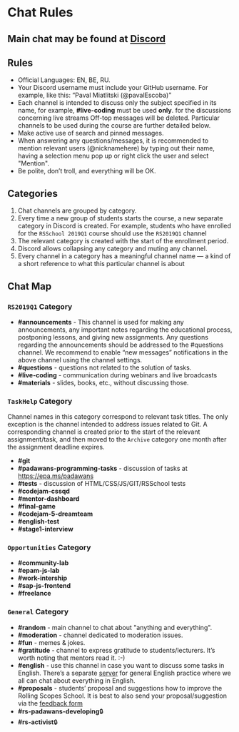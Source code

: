 ﻿# Chat Rules
## Main chat may be found at [Discord](https://discord.gg/bek4WMb)

## Rules  
* Official Languages: EN, BE, RU.  
* Your Discord username must include your GitHub username. For example, like this: “Paval Miatlitski (@pavalEscoba)”
* Each channel is intended to discuss only the subject specified in its name, for example, **#live-coding** must be used __only__. for the discussions concerning live streams Off-top messages will be deleted. Particular channels to be used during the course are further detailed below. 
* Make active use of search and pinned messages.  
* When answering any questions/messages, it is recommended to mention relevant users (@nicknamehere) by typing out their name, having a selection menu pop up or right click the user and select "Mention".  
* Be polite, don’t troll, and everything will be OK.  

## Categories
1. Chat channels are grouped by category.
2. Every time a new group of students starts the course, a new separate category in Discord is created. For example, students who have enrolled for the `RSSchool 2019Q1` course should use the `RS2019Q1` channel
3. The relevant category is created with the start of the enrollment period.
4. Discord allows collapsing any category and muting any channel.
5. Every channel in a category has a meaningful channel name — a kind of a short reference to what this particular channel is about

## Chat Map 
### `RS2019Q1` Category
- **#announcements** - This channel is used for making any announcements, any important notes regarding the educational process, postponing lessons, and giving new assignments. Any questions regarding the announcements should be addressed to the #questions channel. We recommend to enable “new messages” notifications in the above channel using the channel settings.   
- **#questions** - questions not related to the solution of tasks.
- **#live-coding** - communication during webinars and live broadcasts
- **#materials** - slides, books, etc., without discussing those.  

### `TaskHelp` Category
Channel names in this category correspond to relevant task titles. The only exception is the channel intended to address issues related to Git.
A corresponding channel is created prior to the start of the relevant assignment/task, and then moved to the `Archive` category one month after the assignment deadline expires. 
- **#git**
- **#padawans-programming-tasks** - discussion of tasks at https://epa.ms/padawans
- **#tests** - discussion of HTML/CSS/JS/GIT/RSSchool tests
- **#codejam-cssqd**
- **#mentor-dashboard**
- **#final-game**
- **#codejam-5-dreamteam**
- **#english-test**
- **#stage1-interview**

### `Opportunities` Category 
- **#community-lab**
- **#epam-js-lab**
- **#work-intership**
- **#sap-js-frontend**
- **#freelance**

### `General` Category
- **#random** - main channel to chat about "anything and everything".
- **#moderation** - channel dedicated to moderation issues.
- **#fun** - memes & jokes.
- **#gratitude** - channel to express gratitude to students/lecturers. It’s worth noting that mentors read it. :-) 
- **#english** - use this channel in case you want to discuss some tasks in English. There’s a separate [server](https://discord.gg/mZdYun6) for general English practice where we all can chat about everything in English. 
- **#proposals** - students’ proposal and suggestions how to improve the Rolling Scopes School. It is best to also send your proposal/suggestion via the [feedback form](https://docs.google.com/forms/d/e/1FAIpQLSeN-OYDhazcs7WhZi_oae-u8bCLuVcsksCeZkYcfRMMwj3eJA/viewform)
- **#rs-padawans-developing**:lock:
- **#rs-activist**:lock:
